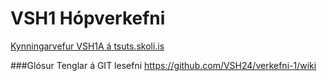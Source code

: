 # VSH1 Hópverkefni

<a href ="http://tsuts.tskoli.is/2t/gjg/" title="lokaverkefni VSH1A">Kynningarvefur VSH1A á tsuts.skoli.is</a>

###Glósur 
Tenglar á GIT lesefni https://github.com/VSH24/verkefni-1/wiki
